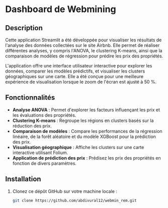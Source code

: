 # Dashboard de Webmining

## Description

Cette application Streamlit a été développée pour visualiser les résultats de l'analyse des données collectées sur le site Airbnb. Elle permet de réaliser différentes analyses, y compris l'ANOVA, le clustering K-means, ainsi que la comparaison de modèles de régression pour prédire les prix des propriétés.

L'application offre une interface utilisateur interactive pour explorer les données, comparer les modèles prédictifs, et visualiser les clusters géographiques sur une carte. Elle a été conçue pour une meilleure expérience de visualisation lorsque le zoom de l'écran est ajusté à 50 %.

## Fonctionnalités

- **Analyse ANOVA** : Permet d'explorer les facteurs influençant les prix et les évaluations des propriétés.
- **Clustering K-means** : Regroupe les régions en clusters basés sur la réduction des prix.
- **Comparaison de modèles** : Compare les performances de la régression linéaire, de la forêt aléatoire et du modèle XGBoost pour la prédiction des prix.
- **Visualisation géographique** : Affiche les clusters sur une carte interactive utilisant Folium.
- **Application de prédiction des prix** : Prédisez les prix des propriétés en fonction de divers paramètres.

## Installation

1. Clonez ce dépôt GitHub sur votre machine locale :

   ```bash
   git clone https://github.com/abdivural12/webmin_rem.git
